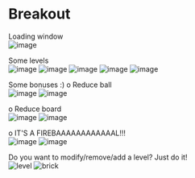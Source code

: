 # Breakout

Loading window
<br />
![image](https://user-images.githubusercontent.com/26405989/27564886-72084492-5ae3-11e7-9cb6-1b38bdfc3f0b.png)

Some levels
<br />
![image](https://user-images.githubusercontent.com/26405989/27564894-7d0284d4-5ae3-11e7-9752-62fcce9d4774.png)
![image](https://user-images.githubusercontent.com/26405989/27564906-874fa7aa-5ae3-11e7-92fa-afa6c0457fcb.png)
![image](https://user-images.githubusercontent.com/26405989/27564912-8cfc27c8-5ae3-11e7-81c1-d32488093c2b.png)
![image](https://user-images.githubusercontent.com/26405989/27564917-9331c184-5ae3-11e7-8f9a-68bd73e56e17.png)
![image](https://user-images.githubusercontent.com/26405989/27564925-9db3f96a-5ae3-11e7-9472-2834477c372b.png)
<br />

Some bonuses :)
o Reduce ball
<br />
![image](https://user-images.githubusercontent.com/26405989/27564980-f2f664c6-5ae3-11e7-8649-564006f8a3ad.png)
![image](https://user-images.githubusercontent.com/26405989/27565001-063ceaa0-5ae4-11e7-851c-7dfac9ad476c.png)
<br />

o Reduce board
<br />
![image](https://user-images.githubusercontent.com/26405989/27565021-1acb365c-5ae4-11e7-92fd-e1e150750402.png)
![image](https://user-images.githubusercontent.com/26405989/27565028-25e374b4-5ae4-11e7-9fa6-a5ac6a3f353a.png)
<br />

o IT'S A FIREBAAAAAAAAAAAAL!!!
<br />
![image](https://user-images.githubusercontent.com/26405989/27565035-2d0bcb56-5ae4-11e7-8554-4a1034603ee7.png)
![image](https://user-images.githubusercontent.com/26405989/27565040-3322f1fe-5ae4-11e7-9dfb-88b930f8bf08.png)
<br />

Do you want to modify/remove/add a level? Just do it!
<br />
![level](https://user-images.githubusercontent.com/26405989/27564968-dc2b05ee-5ae3-11e7-846c-085186b28961.PNG)
![brick](https://user-images.githubusercontent.com/26405989/27565240-bf578224-5ae5-11e7-90be-ba268dd9108b.PNG)
